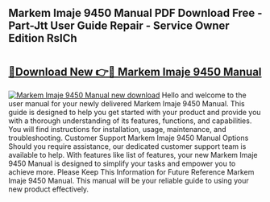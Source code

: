 ## Markem Imaje 9450 Manual PDF Download Free - Part-Jtt User Guide Repair - Service Owner Edition RsICh

# <h2><a href="http://cf10453.oget.top/?id=Markem+Imaje+9450+Manual">🔗Download New 👉🔴 Markem Imaje 9450 Manual</a></h2>

[![Markem Imaje 9450 Manual new download](https://i.imgur.com/5g1atiW.png)](http://cf10453.oget.top/?id=Markem+Imaje+9450+Manual)
Hello and welcome to the user manual for your newly delivered Markem Imaje 9450 Manual. This guide is designed to help you get started with your product and provide you with a thorough understanding of its features, functions, and capabilities. You will find instructions for installation, usage, maintenance, and troubleshooting. Customer Support Markem Imaje 9450 Manual Options Should you require assistance, our dedicated customer support team is available to help. With features like list of features, your new Markem Imaje 9450 Manual is designed to simplify your tasks and empower you to achieve more. Please Keep This Information for Future Reference Markem Imaje 9450 Manual. This manual will be your reliable guide to using your new product effectively.

